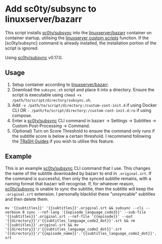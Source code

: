 # Add sc0ty/subsync to linuxserver/bazarr

This script installs [sc0ty/subsync](https://github.com/sc0ty/subsync) into the [linuxserver/bazarr](https://hub.docker.com/r/linuxserver/bazarr) container on container startup, utilising the [linuxserver custom scripts](https://www.linuxserver.io/blog/2019-09-14-customizing-our-containers) function. If the [sc0ty/subsync] command is already installed, the installation portion of the script is ignored.

Using [sc0ty/subsync](https://github.com/sc0ty/subsync) v0.17.0.

## Usage

1. Setup container according to [linuxserver/bazarr](https://hub.docker.com/r/linuxserver/bazarr).
2. Download the `subsync.sh` script and place it into a directory. Ensure the script is executable using `chmod +x /path/to/script/directory/subsync.sh`.
3. Add `-v /path/to/script/directory:/custom-cont-init.d` if using Docker CLI OR `- /path/to/script/directory:/custom-cont-init.d:ro` if using compose.
4. Enter a [sc0ty/subsync](https://github.com/sc0ty/subsync) CLI command in bazarr -> Settings -> Subtitles -> Custom Post-Processing -> Command.
5. (Optional) Turn on Score Threshold to ensure the command only runs if the subtitle score is below a certain threshold. I recommend following the [TRaSH Guides](https://trash-guides.info/Bazarr/Tips/Bazarr-suggested-scoring/) if you wish to utilise this feature.

## Example

This is an example [sc0ty/subsync](https://github.com/sc0ty/subsync) CLI command that I use. This changes the name of the subtitle downloaded by bazarr to end in `.original.srt`. If the command is successful, then only the synced subtitle remains, with a naming format that bazarr will recognise. If, for whatever reason, [sc0ty/subsync](https://github.com/sc0ty/subsync) is unable to sync the subtitle, then the subtitle will keep the `.original.srt` extension. I personally blacklist these "unsyncable" subtitles and then delete them.

`mv '{{subtitles}}' '{{subtitles}}'.original.srt && subsync --cli --verbose 0 sync --ref-lang '{{episode_language_code3}}' --sub-file '{{subtitles}}'.original.srt --ref-file '{{episode}}' --out '{{directory}}'/'{{subtitles_language_code2_dot}}'.srt && rm '{{subtitles}}'.original.srt && mv '{{directory}}'/'{{subtitles_language_code2_dot}}'.srt '{{directory}}'/'{{episode_name}}'.'{{subtitles_language_code2_dot}}'.srt`
